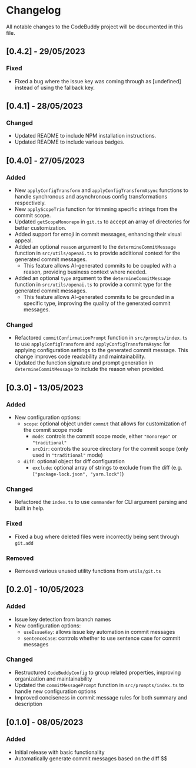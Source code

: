 # Changelog

All notable changes to the CodeBuddy project will be documented in this file.

## [0.4.2] - 29/05/2023

### Fixed

-   Fixed a bug where the issue key was coming through as [undefined] instead of using the fallback key.

## [0.4.1] - 28/05/2023

### Changed

-   Updated README to include NPM installation instructions.
-   Updated README to include various badges.

## [0.4.0] - 27/05/2023

### Added

-   New `applyConfigTransform` and `applyConfigTransformAsync` functions to handle synchronous and asynchronous config transformations respectively.
-   New `applyScopeTrim` function for trimming specific strings from the commit scope.
-   Updated `getScopeMonorepo` in `git.ts` to accept an array of directories for better customization.
-   Added support for emoji in commit messages, enhancing their visual appeal.
-   Added an optional `reason` argument to the `determineCommitMessage` function in `src/utils/openai.ts` to provide additional context for the generated commit messages.
    -   This feature allows AI-generated commits to be coupled with a reason, providing business context where needed.
-   Added an optional `type` argument to the `determineCommitMessage` function in `src/utils/openai.ts` to provide a commit type for the generated commit messages.
    -   This feature allows AI-generated commits to be grounded in a specific type, improving the quality of the generated commit messages.

### Changed

-   Refactored `commitConfirmationPrompt` function in `src/prompts/index.ts` to use `applyConfigTransform` and `applyConfigTransformAsync` for applying configuration settings to the generated commit message. This change improves code readability and maintainability.
-   Updated the function signature and prompt generation in `determineCommitMessage` to include the reason when provided.

## [0.3.0] - 13/05/2023

### Added

-   New configuration options:
    -   `scope`: optional object under `commit` that allows for customization of the commit scope mode
        -   `mode`: controls the commit scope mode, either `"monorepo"` or `"traditional"`
        -   `srcDir`: controls the source directory for the commit scope (only used in `"traditional"` mode)
    -   `diff`: optional object for diff configuration
        -   `exclude`: optional array of strings to exclude from the diff (e.g. `["package-lock.json", "yarn.lock"]`)

### Changed

-   Refactored the `index.ts` to use `commander` for CLI argument parsing and built in help.

### Fixed

-   Fixed a bug where deleted files were incorrectly being sent through `git.add`

### Removed

-   Removed various unused utility functions from `utils/git.ts`

## [0.2.0] - 10/05/2023

### Added

-   Issue key detection from branch names
-   New configuration options:
    -   `useIssueKey`: allows issue key automation in commit messages
    -   `sentenceCase`: controls whether to use sentence case for commit messages

### Changed

-   Restructured `CodeBuddyConfig` to group related properties, improving organization and maintainability
-   Updated the `commitMessagePrompt` function in `src/prompts/index.ts` to handle new configuration options
-   Improved conciseness in commit message rules for both summary and description

## [0.1.0] - 08/05/2023

### Added

-   Initial release with basic functionality
-   Automatically generate commit messages based on the diff
    $$
